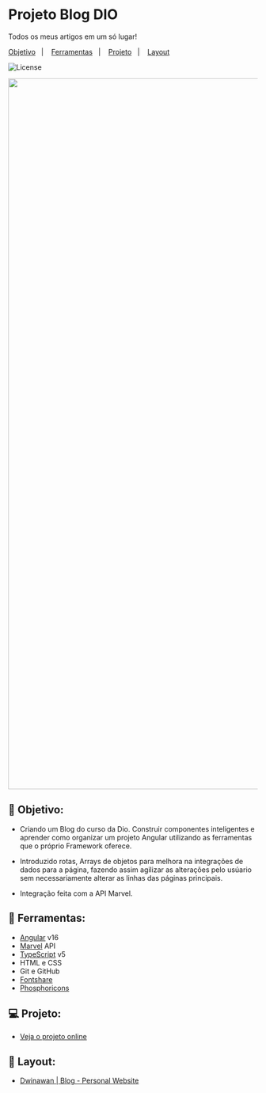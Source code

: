 <h1 align="left">
    Projeto Blog DIO 
</h1>

<p align="left">
    Todos os meus artigos em um só lugar!
</p>

<p align="left">
  <a href="#objetivo">Objetivo</a>&nbsp;&nbsp;&nbsp;|&nbsp;&nbsp;&nbsp;
  <a href="#tecnologias">Ferramentas</a>&nbsp;&nbsp;&nbsp;|&nbsp;&nbsp;&nbsp;
  <a href="#projeto">Projeto</a>&nbsp;&nbsp;&nbsp;|&nbsp;&nbsp;&nbsp;
  <a href="#layout">Layout</a>
</p>

<p align="left">
  <img alt="License" src="https://img.shields.io/static/v1?label=license&message=MIT&color=49AA26&labelColor=000000">
</p>

<p align="center">
  <img width="1436" alt="Blog Preview" src="https://github.com/Matheuschimendes/angular-blog/assets/93441084/3bc294b6-bb7d-4abc-9be7-0871aef51120">
</p>

<h2 id="objetivo">🚀 <b>Objetivo:</b></h2>

- Criando um Blog do curso da Dio. Construir componentes inteligentes e aprender como organizar um projeto Angular utilizando as ferramentas que o próprio Framework oferece.

- Introduzido rotas, Arrays de objetos para melhora na integrações de dados para a página, fazendo assim agilizar as alterações pelo usúario sem necessariamente alterar as linhas das páginas principais.

- Integração feita com a API Marvel.

<h2 id="tecnologias">🔧 <b>Ferramentas:</b></h2>

- [Angular](https://angular.io/) v16
- [Marvel](https://developer.marvel.com/) API
- [TypeScript](https://www.typescriptlang.org/docs/handbook/release-notes/typescript-5-0.html) v5
- HTML e CSS
- Git e GitHub
- [Fontshare](https://www.fontshare.com/)
- [Phosphoricons](https://phosphoricons.com/)

<h2 id="projeto">💻 <b>Projeto:</b></h2>

- [Veja o projeto online](https://matheuschimendes.github.io/angular-blog/)

<h2 id="layout">🎨 <b>Layout:</b></h2>

- [Dwinawan | Blog - Personal Website]()

<br>

